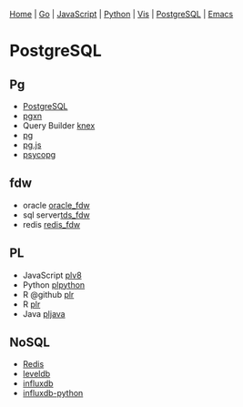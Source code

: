 
  [Home](https://github.com/mabotech/mabotree/blob/master/README.md)
| [Go](https://github.com/mabotech/mabotree/blob/master/go.md)
| [JavaScript](https://github.com/mabotech/mabotree/blob/master/js.md)
| [Python](https://github.com/mabotech/mabotree/blob/master/python.md)
| [Vis](https://github.com/mabotech/mabotree/blob/master/vis.md)
| [PostgreSQL](https://github.com/mabotech/mabotree/blob/master/pg.md)
| [Emacs](https://github.com/mabotech/mabotree/blob/master/emacs_sc.md)

# PostgreSQL

## Pg

- [PostgreSQL](http://www.postgresql.org/)
- [pgxn](http://pgxn.org/)
- Query Builder [knex](http://knexjs.org/)
- [pg](https://github.com/brianc/node-postgres)
- [pg.js](https://github.com/brianc/node-postgres-pure)
- [psycopg](http://initd.org/psycopg/)

## fdw
- oracle [oracle_fdw](https://github.com/laurenz/oracle_fdw)
- sql server[tds_fdw](https://github.com/GeoffMontee/tds_fdw)
- redis [redis_fdw](https://github.com/pg-redis-fdw/redis_fdw)

## PL
- JavaScript [plv8](https://code.google.com/p/plv8js/)
- Python [plpython](http://www.postgresql.org/docs/current/interactive/plpython.html)
- R @github [plr](https://github.com/jconway/plr)
- R [plr](http://www.joeconway.com/plr/)
- Java [pljava](https://github.com/tada/pljava)

## NoSQL
- [Redis](http://redis.io/)
- [leveldb](http://leveldb.org/)
- [influxdb](http://influxdb.com/)
- [influxdb-python](https://github.com/influxdb/influxdb-python)